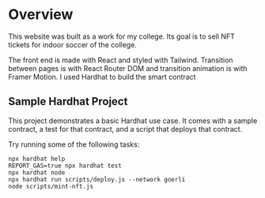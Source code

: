 # Overview
This website was built as a work for my college. Its goal is to sell NFT tickets for indoor soccer of the college.

The front end is made with React and styled with Tailwind. Transition between pages is with React Router DOM and transition animation is with Framer Motion.
I used Hardhat to build the smart contract 

## Sample Hardhat Project

This project demonstrates a basic Hardhat use case. It comes with a sample contract, a test for that contract, and a script that deploys that contract.

Try running some of the following tasks:

```shell
npx hardhat help
REPORT_GAS=true npx hardhat test
npx hardhat node
npx hardhat run scripts/deploy.js --network goerli
node scripts/mint-nft.js
```
